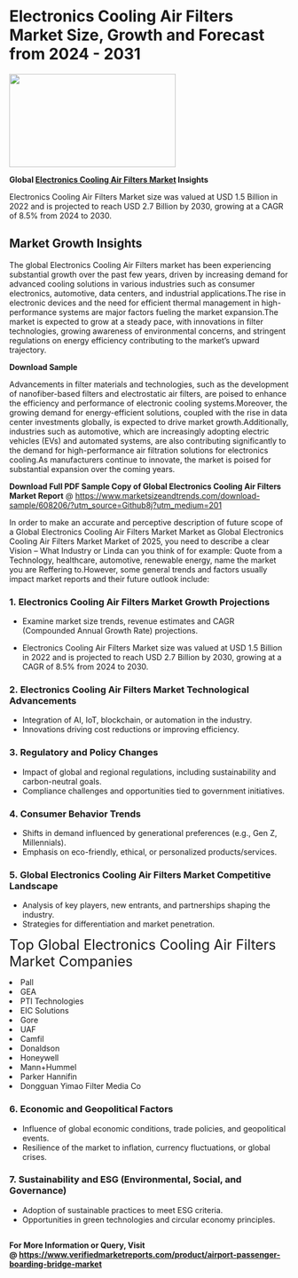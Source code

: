 <H1>Electronics Cooling Air Filters Market Size, Growth and Forecast from 2024 - 2031</H1><img class="aligncenter size-medium wp-image-584254" src="https://thirdeyenews.in/wp-content/uploads/2024/09/Global-Market-Research-300x168.jpeg" alt="" width="300" height="168" /><p><strong>Global&nbsp;<a href="https://www.marketsizeandtrends.com/download-sample/608206/?utm_source=Github8j?utm_medium=201">Electronics Cooling Air Filters Market</a> Insights</strong></p><p>Electronics Cooling Air Filters Market size was valued at USD 1.5 Billion in 2022 and is projected to reach USD 2.7 Billion by 2030, growing at a CAGR of 8.5% from 2024 to 2030.</p><p><h2>Market Growth Insights</h2> <p>The global Electronics Cooling Air Filters market has been experiencing substantial growth over the past few years, driven by increasing demand for advanced cooling solutions in various industries such as consumer electronics, automotive, data centers, and industrial applications.The rise in electronic devices and the need for efficient thermal management in high-performance systems are major factors fueling the market expansion.The market is expected to grow at a steady pace, with innovations in filter technologies, growing awareness of environmental concerns, and stringent regulations on energy efficiency contributing to the market’s upward trajectory.</p> <p><strong>Download Sample</strong></p> <p>Advancements in filter materials and technologies, such as the development of nanofiber-based filters and electrostatic air filters, are poised to enhance the efficiency and performance of electronic cooling systems.Moreover, the growing demand for energy-efficient solutions, coupled with the rise in data center investments globally, is expected to drive market growth.Additionally, industries such as automotive, which are increasingly adopting electric vehicles (EVs) and automated systems, are also contributing significantly to the demand for high-performance air filtration solutions for electronics cooling.As manufacturers continue to innovate, the market is poised for substantial expansion over the coming years.</p> <p><span class=""><strong>Download Full PDF Sample Copy of Global Electronics Cooling Air Filters Market Report</strong> @ <a href="https://www.marketsizeandtrends.com/download-sample/608206/?utm_source=Github8j?utm_medium=201" target="_blank">https://www.marketsizeandtrends.com/download-sample/608206/?utm_source=Github8j?utm_medium=201</a></span></p><p>In order to make an accurate and perceptive description of future scope of a Global&nbsp;Electronics Cooling Air Filters Market Market as Global&nbsp;Electronics Cooling Air Filters Market Market of 2025, you need to describe a clear Vision &ndash; What Industry or Linda can you think of for example: Quote from a Technology, healthcare, automotive, renewable energy, name the market you are Reffering to.However, some general trends and factors usually impact market reports and their future outlook include:</p><h3>1.&nbsp;<strong>Electronics Cooling Air Filters Market Growth Projections</strong></h3><ul><li>Examine market size trends, revenue estimates and CAGR (Compounded Annual Growth Rate) projections.</li><li><p>Electronics Cooling Air Filters Market size was valued at USD 1.5 Billion in 2022 and is projected to reach USD 2.7 Billion by 2030, growing at a CAGR of 8.5% from 2024 to 2030.</p></li></ul><h3>2.&nbsp;<strong>Electronics Cooling Air Filters Market Technological Advancements</strong></h3><ul><li>Integration of AI, IoT, blockchain, or automation in the industry.</li><li>Innovations driving cost reductions or improving efficiency.</li></ul><h3>3.&nbsp;<strong>Regulatory and Policy Changes</strong></h3><ul><li>Impact of global and regional regulations, including sustainability and carbon-neutral goals.</li><li>Compliance challenges and opportunities tied to government initiatives.</li></ul><h3>4.&nbsp;<strong>Consumer Behavior Trends</strong></h3><ul><li>Shifts in demand influenced by generational preferences (e.g., Gen Z, Millennials).</li><li>Emphasis on eco-friendly, ethical, or personalized products/services.</li></ul><h3>5.&nbsp;<strong>Global Electronics Cooling Air Filters Market Competitive Landscape</strong></h3><ul><li>Analysis of key players, new entrants, and partnerships shaping the industry.</li><li>Strategies for differentiation and market penetration.</li></ul><p data-pm-slice="1 1 []"><span style="color: inherit; font-family: inherit; font-size: 25px;">Top Global Electronics Cooling Air Filters Market Companies</span></p><div class="" data-test-id=""><p><li>Pall</li><li> GEA</li><li> PTI Technologies</li><li> EIC Solutions</li><li> Gore</li><li> UAF</li><li> Camfil</li><li> Donaldson</li><li> Honeywell</li><li> Mann+Hummel</li><li> Parker Hannifin</li><li> Dongguan Yimao Filter Media Co</li></p></div><h3>6.&nbsp;<strong>Economic and Geopolitical Factors</strong></h3><ul><li>Influence of global economic conditions, trade policies, and geopolitical events.</li><li>Resilience of the market to inflation, currency fluctuations, or global crises.</li></ul><h3>7.&nbsp;<strong>Sustainability and ESG (Environmental, Social, and Governance)</strong></h3><ul><li>Adoption of sustainable practices to meet ESG criteria.</li><li>Opportunities in green technologies and circular economy principles.</li></ul><h2><strong style="font-size: 14px;">For More Information or Query, Visit @&nbsp;</strong><a style="background-color: #ffffff; font-size: 14px;" href="https://www.marketsizeandtrends.com/report/electronics-cooling-air-filters-market/" target="_blank">https://www.verifiedmarketreports.com/product/airport-passenger-boarding-bridge-market</a></h2>